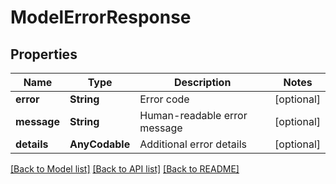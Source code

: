 # ModelErrorResponse

## Properties
Name | Type | Description | Notes
------------ | ------------- | ------------- | -------------
**error** | **String** | Error code | [optional]
**message** | **String** | Human-readable error message | [optional]
**details** | **AnyCodable** | Additional error details | [optional]

[[Back to Model list]](../README.md#documentation-for-models) [[Back to API list]](../README.md#documentation-for-api-endpoints) [[Back to README]](../README.md)
